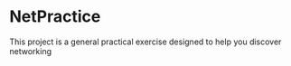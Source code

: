 # NetPractice
This project is a general practical exercise designed to help you discover networking
